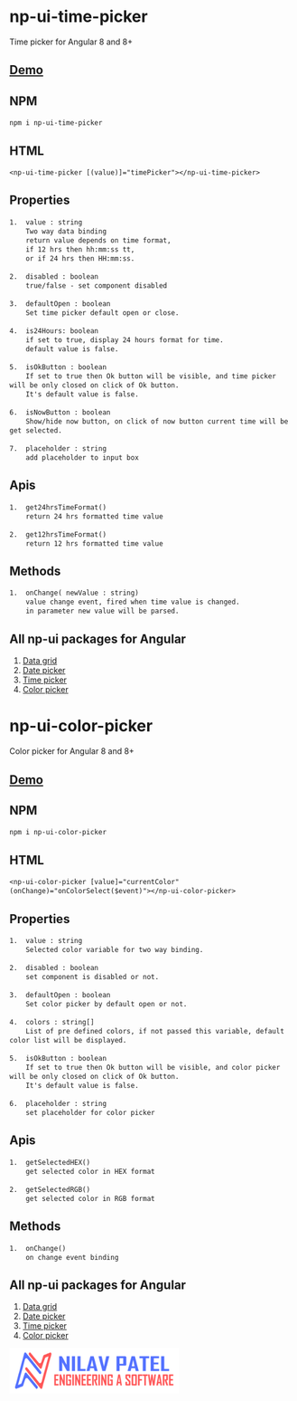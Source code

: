 # np-ui-time-picker
Time picker for Angular 8 and 8+

## [Demo](https://stackblitz.com/edit/np-ui-time-picker)

## NPM
````
npm i np-ui-time-picker
````

## HTML
````
<np-ui-time-picker [(value)]="timePicker"></np-ui-time-picker>
````

## Properties
````
1.  value : string
    Two way data binding    
    return value depends on time format, 
    if 12 hrs then hh:mm:ss tt,
    or if 24 hrs then HH:mm:ss.

2.  disabled : boolean
    true/false - set component disabled

3.  defaultOpen : boolean
    Set time picker default open or close.

4.  is24Hours: boolean
    if set to true, display 24 hours format for time.
    default value is false.  

5.  isOkButton : boolean
    If set to true then Ok button will be visible, and time picker will be only closed on click of Ok button. 
    It's default value is false.

6.  isNowButton : boolean
    Show/hide now button, on click of now button current time will be get selected.

7.  placeholder : string
    add placeholder to input box
````

## Apis
````
1.  get24hrsTimeFormat()
    return 24 hrs formatted time value

2.  get12hrsTimeFormat()
    return 12 hrs formatted time value
````

## Methods
````
1.  onChange( newValue : string)
    value change event, fired when time value is changed.
    in parameter new value will be parsed.
````

## All np-ui packages for Angular
1. [Data grid](https://www.npmjs.com/package/np-ui-data-grid)
2. [Date picker](https://www.npmjs.com/package/np-ui-date-picker)
3. [Time picker](https://www.npmjs.com/package/np-ui-time-picker)
4. [Color picker](https://www.npmjs.com/package/np-ui-color-picker)

# np-ui-color-picker
Color picker for Angular 8 and 8+

## [Demo](https://stackblitz.com/edit/np-ui-color-picker)

## NPM
````
npm i np-ui-color-picker
````

## HTML
````
<np-ui-color-picker [value]="currentColor" (onChange)="onColorSelect($event)"></np-ui-color-picker>
````

## Properties
````
1.  value : string
    Selected color variable for two way binding.

2.  disabled : boolean
    set component is disabled or not.

3.  defaultOpen : boolean
    Set color picker by default open or not. 

4.  colors : string[]
    List of pre defined colors, if not passed this variable, default color list will be displayed.

5.  isOkButton : boolean
    If set to true then Ok button will be visible, and color picker will be only closed on click of Ok button. 
    It's default value is false.

6.  placeholder : string
    set placeholder for color picker
````

## Apis
````
1.  getSelectedHEX()
    get selected color in HEX format

2.  getSelectedRGB()
    get selected color in RGB format
````

## Methods
````
1.  onChange()
    on change event binding
````

## All np-ui packages for Angular
1. [Data grid](https://www.npmjs.com/package/np-ui-data-grid)
2. [Date picker](https://www.npmjs.com/package/np-ui-date-picker)
3. [Time picker](https://www.npmjs.com/package/np-ui-time-picker)
4. [Color picker](https://www.npmjs.com/package/np-ui-color-picker)

<img src="https://raw.githubusercontent.com/NilavPatel/nilavpatel.github.io/master/images/logo-large.png" width="300" height="80">